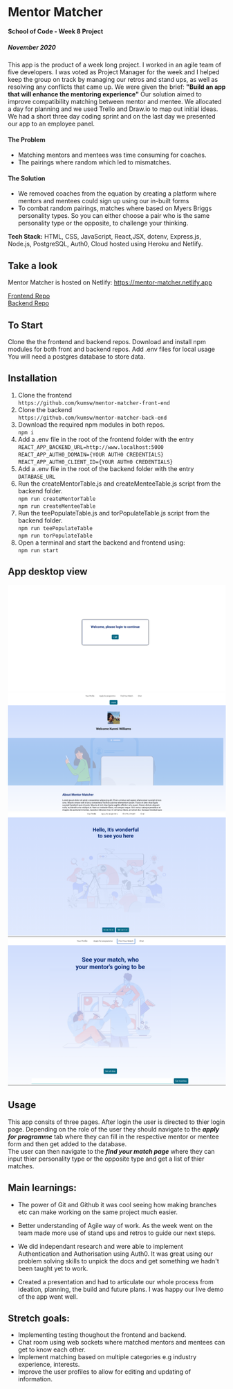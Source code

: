 # Mentor Matcher

**School of Code - Week 8 Project**

##### November 2020

This app is the product of a week long project. I worked in an agile team of five developers. I was voted as Project Manager for the week and I helped keep the group on track by managing our retros and stand ups, as well as resolving any conflicts that came up. We were given the brief: **"Build an app that will enhance the mentoring experience"** Our solution aimed to improve compatibility matching between mentor and mentee. We allocated a day for planning and we used Trello and Draw.io to map out initial ideas. We had a short three day coding sprint and on the last day we presented our app to an employee panel.

#### The Problem

- Matching mentors and mentees was time consuming for coaches.
- The pairings where random which led to mismatches.

#### The Solution

- We removed coaches from the equation by creating a platform where mentors and mentees could sign up using our in-built forms
- To combat random pairings, matches where based on Myers Briggs personality types. So you can either choose a pair who is the same personality type or the opposite, to challenge your thinking.

**Tech Stack:** HTML, CSS, JavaScript, React,JSX, dotenv, Express.js, Node.js, PostgreSQL, Auth0, Cloud hosted using Heroku and Netlify.

## Take a look

Mentor Matcher is hosted on Netlify: https://mentor-matcher.netlify.app

[Frontend Repo](https://github.com/kumsw/mentor-matcher-front-end)<br/>
[Backend Repo](https://github.com/kumsw/mentor-matcher-back-end)<br/>

## To Start

Clone the the frontend and backend repos. Download and install npm modules for both front and backend repos. Add .env files for local usage You will need a postgres database to store data.

## Installation

1.  Clone the frontend<br/>
    `https://github.com/kumsw/mentor-matcher-front-end`<br/>
2.  Clone the backend<br/>
    `https://github.com/kumsw/mentor-matcher-back-end`<br/>
3.  Download the required npm modules in both repos.<br/>
    `npm i`<br/>
4.  Add a .env file in the root of the frontend folder with the entry<br/>
    `REACT_APP_BACKEND_URL=http://www.localhost:5000`<br/>
    `REACT_APP_AUTH0_DOMAIN={YOUR AUTH0 CREDENTIALS}`<br/>
    `REACT_APP_AUTH0_CLIENT_ID={YOUR AUTH0 CREDENTIALS}`<br/>
5.  Add a .env file in the root of the backend folder with the entry<br/>
    `DATABASE_URL`<br/>
6.  Run the createMentorTable.js and createMenteeTable.js script from the backend folder.<br/>
    `npm run createMentorTable`<br/>
    `npm run createMenteeTable`<br/>
7.  Run the teePopulateTable.js and torPopulateTable.js script from the backend folder.<br/>
    `npm run teePopulateTable`<br/>
    `npm run torPopulateTable`<br/>
8.  Open a terminal and start the backend and frontend using:<br/>
    `npm run start`<br/>

## App desktop view

![Mentor Matcher login page](public/loginPage.png)
![Mentor Matcher profile page](public/ProfilePage.png)
![Mentor Matcher form page](public/Formpage.png)
![Mentor Matcher matcher page](public/matchPage.png)

## Usage

This app consits of three pages. After login the user is directed to thier login page. Depending on the role of the user they should navigate to the **_apply for programme_** tab where they can fill in the respective mentor or mentee form and then get added to the database.<br/>
The user can then navigate to the **_find your match page_** where they can input thier personality type or the opposite type and get a list of thier matches.

## Main learnings:

- The power of Git and Github it was cool seeing how making branches etc can make working on the same project much easier.

- Better understanding of Agile way of work. As the week went on the team made more use of stand ups and retros to guide our next steps.

- We did independant research and were able to implement Authentication and Authorisation using Auth0. It was great using our problem solving skills to unpick the docs and get something we hadn't been taught yet to work.

- Created a presentation and had to articulate our whole process from ideation, planning, the build and future plans. I was happy our live demo of the app went well.

## Stretch goals:

- Implementing testing thoughout the frontend and backend.
- Chat room using web sockets where matched mentors and mentees can get to know each other.
- Implement matching based on multiple categories e.g industry experience, interests.
- Improve the user profiles to allow for editing and updating of information.
